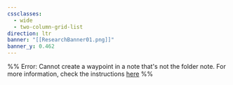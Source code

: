 ```yaml
---
cssclasses:
  - wide
  - two-column-grid-list
direction: ltr
banner: "[[ResearchBanner01.png]]"
banner_y: 0.462
---
```

%% Error: Cannot create a waypoint in a note that's not the folder note. For more information, check the instructions [here](https://github.com/IdreesInc/Waypoint) %%